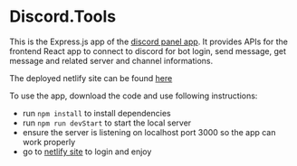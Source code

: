 # Discord.Tools

This is the Express.js app of the [discord panel app](https://github.com/Jimmyboei/discord-panel-frontend). It provides APIs for the frontend React app to connect to discord for bot login, send message, get message and related server and channel informations.

The deployed netlify site can be found [here](https://kaiqi-discord-panel.netlify.app/)

To use the app, download the code and use following instructions:
- run `npm install` to install dependencies
- run `npm run devStart` to start the local server
- ensure the server is listening on localhost port 3000 so the app can work properly
- go to [netlify site](https://kaiqi-discord-panel.netlify.app/) to login and enjoy 
